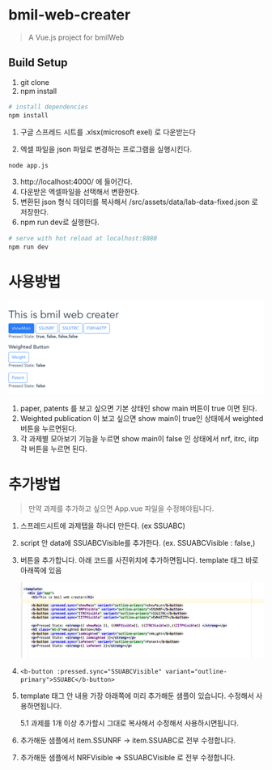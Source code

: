 # bmil-web-creater

> A Vue.js project for bmilWeb

## Build Setup

1. git clone
2. npm install


``` bash
# install dependencies
npm install
```

1. 구글 스프레드 시트를 .xlsx(microsoft exel) 로 다운받는다

2. 엑셀 파일을 json 파일로 변경하는 프로그램을 실행시킨다.

```bash
node app.js 

```

3. http://localhost:4000/ 에 들어간다. 
4. 다운받은 엑셀파일을 선택해서 변환한다.
5. 변환된 json 형식 데이터를 복사해서  /src/assets/data/lab-data-fixed.json 로 저장한다. 
6. npm run dev로 실행한다. 

```bash
# serve with hot reload at localhost:8080
npm run dev
```



# 사용방법

<img src="/src/assets/web_sample_page.png">

1. paper, patents 를 보고 싶으면 기본 상태인 show main 버튼이 true 이면 된다. 
2. Weighted publication 이 보고 싶으면 show main이 true인 상태에서 weighted 버튼을 누르면된다.
3. 각 과제별 모아보기 기능을 누르면 show main이 false 인 상태에서 nrf, itrc, iitp 각 버튼을 누르면 된다. 



# 추가방법

> 만약 과제를 추가하고 싶으면 App.vue 파일을 수정해야됩니다.

1. 스프레드시트에 과제탭을 하나더 만든다. (ex SSUABC)

2. script 안 data에 SSUABCVisible를 추가한다. (ex. SSUABCVisible : false,) 

3. 버튼을 추가합니다. 아래 코드를 사진위치에 추가하면됩니다. template 태그 바로 아래쪽에 있음

   <img src="/src/assets/add_button.png">

4. ```
   <b-button :pressed.sync="SSUABCVisible" variant="outline-primary">SSUABC</b-button>
   ```

5. template 태그 안 내용 가장 아래쪽에 미리 추가해둔 샘플이 있습니다. 수정해서 사용하면됩니다.

   5.1 과제를 1개 이상 추가할시 그대로 복사해서 수정해서 사용하시면됩니다.

6. 추가해둔 샘플에서 item.SSUNRF -> item.SSUABC로 전부 수정합니다.

7. 추가해둔 샘플에서 NRFVisible => SSUABCVisible 로 전부 수정합니다.







